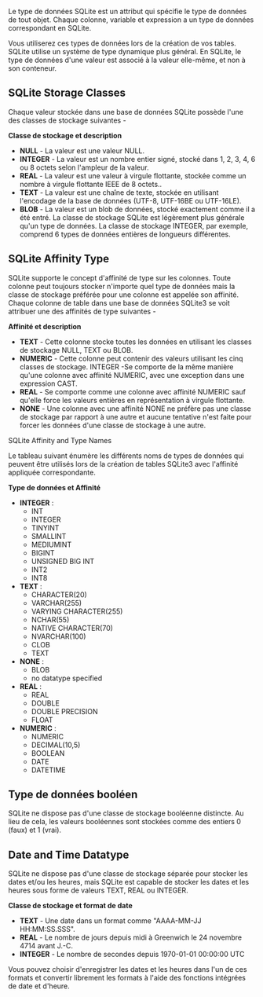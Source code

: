 Le type de données SQLite est un attribut qui spécifie le type de données de tout objet. Chaque colonne, variable et expression a un type de données correspondant en SQLite.

Vous utiliserez ces types de données lors de la création de vos tables. SQLite utilise un système de type dynamique plus général. En SQLite, le type de données d'une valeur est associé à la valeur elle-même, et non à son conteneur.

## SQLite Storage Classes

Chaque valeur stockée dans une base de données SQLite possède l'une des classes de stockage suivantes -

**Classe de stockage et description**

- **NULL** - La valeur est une valeur NULL.
- **INTEGER** - La valeur est un nombre entier signé, stocké dans 1, 2, 3, 4, 6 ou 8 octets selon l'ampleur de la valeur.
- **REAL** - La valeur est une valeur à virgule flottante, stockée comme un nombre à virgule flottante IEEE de 8 octets..
- **TEXT** - La valeur est une chaîne de texte, stockée en utilisant l'encodage de la base de données (UTF-8, UTF-16BE ou UTF-16LE).
- **BLOB** - La valeur est un blob de données, stocké exactement comme il a été entré. La classe de stockage SQLite est légèrement plus générale qu'un type de données. La classe de stockage INTEGER, par exemple, comprend 6 types de données entières de longueurs différentes.

## SQLite Affinity Type

SQLite supporte le concept d'affinité de type sur les colonnes. Toute colonne peut toujours stocker n'importe quel type de données mais la classe de stockage préférée pour une colonne est appelée son affinité. Chaque colonne de table dans une base de données SQLite3 se voit attribuer une des affinités de type suivantes -

**Affinité et description**

- **TEXT** - Cette colonne stocke toutes les données en utilisant les classes de stockage NULL, TEXT ou BLOB.
- **NUMERIC** - Cette colonne peut contenir des valeurs utilisant les cinq classes de stockage.
INTEGER -Se comporte de la même manière qu'une colonne avec affinité NUMERIC, avec une exception dans une expression CAST.
- **REAL** - Se comporte comme une colonne avec affinité NUMERIC sauf qu'elle force les valeurs entières en représentation à virgule flottante.
- **NONE** - Une colonne avec une affinité NONE ne préfère pas une classe de stockage par rapport à une autre et aucune tentative n'est faite pour forcer les données d'une classe de stockage à une autre.

SQLite Affinity and Type Names

Le tableau suivant énumère les différents noms de types de données qui peuvent être utilisés lors de la création de tables SQLite3 avec l'affinité appliquée correspondante.

**Type de données et Affinité**

- **INTEGER** : 
    - INT
    - INTEGER
    - TINYINT
    - SMALLINT
    - MEDIUMINT
    - BIGINT
    - UNSIGNED BIG INT
    - INT2
    - INT8
- **TEXT** : 
    - CHARACTER(20)
    - VARCHAR(255)
    - VARYING CHARACTER(255)
    - NCHAR(55)
    - NATIVE CHARACTER(70)
    - NVARCHAR(100)
    - CLOB
    - TEXT
- **NONE** :
    - BLOB
    - no datatype specified
- **REAL** : 
    - REAL
    - DOUBLE
    - DOUBLE PRECISION
    - FLOAT
- **NUMERIC** :
    - NUMERIC
    - DECIMAL(10,5)
    - BOOLEAN
    - DATE
    - DATETIME

## Type de données booléen

SQLite ne dispose pas d'une classe de stockage booléenne distincte. Au lieu de cela, les valeurs booléennes sont stockées comme des entiers 0 (faux) et 1 (vrai).

## Date and Time Datatype

SQLite ne dispose pas d'une classe de stockage séparée pour stocker les dates et/ou les heures, mais SQLite est capable de stocker les dates et les heures sous forme de valeurs TEXT, REAL ou INTEGER.

**Classe de stockage et format de date**

- **TEXT** - Une date dans un format comme "AAAA-MM-JJ HH:MM:SS.SSS".
- **REAL** - Le nombre de jours depuis midi à Greenwich le 24 novembre 4714 avant J.-C.
- **INTEGER** - Le nombre de secondes depuis 1970-01-01 00:00:00 UTC

Vous pouvez choisir d'enregistrer les dates et les heures dans l'un de ces formats et convertir librement les formats à l'aide des fonctions intégrées de date et d'heure.
